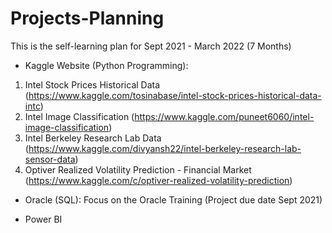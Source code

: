 # Projects-Planning
This is the self-learning plan for Sept 2021 - March 2022 (7 Months)

- Kaggle Website (Python Programming):
1. Intel Stock Prices Historical Data (https://www.kaggle.com/tosinabase/intel-stock-prices-historical-data-intc)
2. Intel Image Classification (https://www.kaggle.com/puneet6060/intel-image-classification)
3. Intel Berkeley Research Lab Data (https://www.kaggle.com/divyansh22/intel-berkeley-research-lab-sensor-data)
4. Optiver Realized Volatility Prediction - Financial Market (https://www.kaggle.com/c/optiver-realized-volatility-prediction)


- Oracle (SQL): Focus on the Oracle Training (Project due date Sept 2021)

- Power BI
